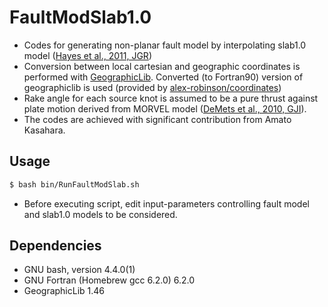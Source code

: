 # FaultModSlab1.0

- Codes for generating non-planar fault model by interpolating slab1.0 model ([Hayes et al., 2011, JGR](https://earthquake.usgs.gov/data/slab/))
- Conversion between local cartesian and geographic coordinates is performed with [GeographicLib](http://geographiclib.sourceforge.net). Converted (to Fortran90) version of geographiclib is used (provided by [alex-robinson/coordinates](https://github.com/alex-robinson/coordinates))
- Rake angle for each source knot is assumed to be a pure thrust against plate motion derived from MORVEL model ([DeMets et al., 2010, GJI](http://doi.org/10.1111/j.1365-246X.2009.04491.x)).
- The codes are achieved with significant contribution from Amato Kasahara.

## Usage

```bash
$ bash bin/RunFaultModSlab.sh
```

- Before executing script, edit input-parameters controlling fault model and slab1.0 models to be considered.

## Dependencies

- GNU bash, version 4.4.0(1)
- GNU Fortran (Homebrew gcc 6.2.0) 6.2.0
- GeographicLib 1.46
